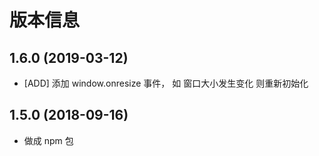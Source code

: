 # 版本信息
## 1.6.0 (2019-03-12)
* [ADD] 添加 window.onresize 事件， 如 窗口大小发生变化 则重新初始化
## 1.5.0 (2018-09-16)
* 做成 npm 包
